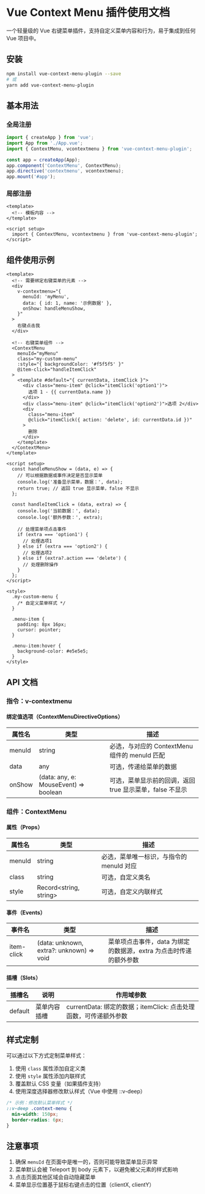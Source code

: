 # Vue Context Menu 插件使用文档

一个轻量级的 Vue 右键菜单插件，支持自定义菜单内容和行为，易于集成到任何 Vue 项目中。

## 安装

```bash
npm install vue-context-menu-plugin --save
# 或
yarn add vue-context-menu-plugin
```

## 基本用法

### 全局注册

```javascript
import { createApp } from 'vue';
import App from './App.vue';
import { ContextMenu, vcontextmenu } from 'vue-context-menu-plugin';

const app = createApp(App);
app.component('ContextMenu', ContextMenu);
app.directive('contextmenu', vcontextmenu);
app.mount('#app');
```

### 局部注册

```vue
<template>
  <!-- 模板内容 -->
</template>

<script setup>
  import { ContextMenu, vcontextmenu } from 'vue-context-menu-plugin';
</script>
```

## 组件使用示例

```vue
<template>
  <!-- 需要绑定右键菜单的元素 -->
  <div
    v-contextmenu="{
      menuId: 'myMenu',
      data: { id: 1, name: '示例数据' },
      onShow: handleMenuShow,
    }"
  >
    右键点击我
  </div>

  <!-- 右键菜单组件 -->
  <ContextMenu
    menuId="myMenu"
    class="my-custom-menu"
    :style="{ backgroundColor: '#f5f5f5' }"
    @item-click="handleItemClick"
  >
    <template #default="{ currentData, itemClick }">
      <div class="menu-item" @click="itemClick('option1')">
        选项 1 - {{ currentData.name }}
      </div>
      <div class="menu-item" @click="itemClick('option2')">选项 2</div>
      <div
        class="menu-item"
        @click="itemClick({ action: 'delete', id: currentData.id })"
      >
        删除
      </div>
    </template>
  </ContextMenu>
</template>

<script setup>
  const handleMenuShow = (data, e) => {
    // 可以根据数据或事件决定是否显示菜单
    console.log('准备显示菜单，数据：', data);
    return true; // 返回 true 显示菜单，false 不显示
  };

  const handleItemClick = (data, extra) => {
    console.log('当前数据：', data);
    console.log('额外参数：', extra);

    // 处理菜单项点击事件
    if (extra === 'option1') {
      // 处理选项1
    } else if (extra === 'option2') {
      // 处理选项2
    } else if (extra?.action === 'delete') {
      // 处理删除操作
    }
  };
</script>

<style>
  .my-custom-menu {
    /* 自定义菜单样式 */
  }

  .menu-item {
    padding: 8px 16px;
    cursor: pointer;
  }

  .menu-item:hover {
    background-color: #e5e5e5;
  }
</style>
```

## API 文档

### 指令：v-contextmenu

#### 绑定值选项（ContextMenuDirectiveOptions）

| 属性名 | 类型                                  | 描述                                                     |
| ------ | ------------------------------------- | -------------------------------------------------------- |
| menuId | string                                | 必选，与对应的 ContextMenu 组件的 menuId 匹配            |
| data   | any                                   | 可选，传递给菜单的数据                                   |
| onShow | (data: any, e: MouseEvent) => boolean | 可选，菜单显示前的回调，返回 true 显示菜单，false 不显示 |

### 组件：ContextMenu

#### 属性（Props）

| 属性名 | 类型                   | 描述                                     |
| ------ | ---------------------- | ---------------------------------------- |
| menuId | string                 | 必选，菜单唯一标识，与指令的 menuId 对应 |
| class  | string                 | 可选，自定义类名                         |
| style  | Record<string, string> | 可选，自定义内联样式                     |

#### 事件（Events）

| 事件名     | 类型                                     | 描述                                                              |
| ---------- | ---------------------------------------- | ----------------------------------------------------------------- |
| item-click | (data: unknown, extra?: unknown) => void | 菜单项点击事件，data 为绑定的数据源，extra 为点击时传递的额外参数 |

#### 插槽（Slots）

| 插槽名  | 说明         | 作用域参数                                                       |
| ------- | ------------ | ---------------------------------------------------------------- |
| default | 菜单内容插槽 | currentData: 绑定的数据；itemClick: 点击处理函数，可传递额外参数 |

## 样式定制

可以通过以下方式定制菜单样式：

1. 使用 `class` 属性添加自定义类
2. 使用 `style` 属性添加内联样式
3. 覆盖默认 CSS 变量（如果插件支持）
4. 使用深度选择器修改默认样式（Vue 中使用 ::v-deep）

```css
/* 示例：修改默认菜单样式 */
::v-deep .context-menu {
  min-width: 150px;
  border-radius: 6px;
}
```

## 注意事项

1. 确保 `menuId` 在页面中是唯一的，否则可能导致菜单显示异常
2. 菜单默认会被 Teleport 到 body 元素下，以避免被父元素的样式影响
3. 点击页面其他区域会自动隐藏菜单
4. 菜单显示位置基于鼠标右键点击的位置（clientX, clientY）
